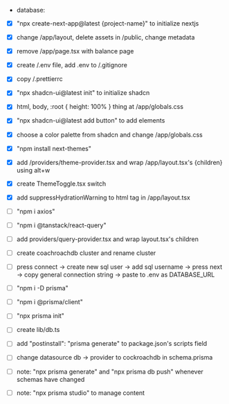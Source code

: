 - database:

- [x] "npx create-next-app@latest {project-name}" to initialize nextjs
- [x] change /app/layout, delete assets in /public, change metadata
- [x] remove /app/page.tsx with balance page
- [x] create /.env file, add .env to /.gitignore
- [x] copy /.prettierrc

- [x] "npx shadcn-ui@latest init" to initialize shadcn
- [x] html, body, :root { height: 100% } thing at /app/globals.css
- [x] "npx shadcn-ui@latest add button" to add elements
- [x] choose a color palette from shadcn and change /app/globals.css

- [x] "npm install next-themes"
- [x] add /providers/theme-provider.tsx and wrap /app/layout.tsx's {children} using alt+w
- [x] create ThemeToggle.tsx switch
- [x] add suppressHydrationWarning to html tag in /app/layout.tsx

- [ ] "npm i axios"
- [ ] "npm i @tanstack/react-query"
- [ ] add providers/query-provider.tsx and wrap layout.tsx's children

- [ ] create coachroachdb cluster and rename cluster
- [ ] press connect -> create new sql user -> add sql username -> press next -> copy general connection string -> paste to .env as DATABASE_URL
- [ ] "npm i -D prisma"
- [ ] "npm i @prisma/client"
- [ ] "npx prisma init"
- [ ] create lib/db.ts
- [ ] add "postinstall": "prisma generate" to package.json's scripts field
- [ ] change datasource db -> provider to cockroachdb in schema.prisma
- [ ] note: "npx prisma generate" and "npx prisma db push" whenever schemas have changed
- [ ] note: "npx prisma studio" to manage content

